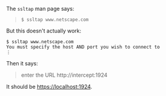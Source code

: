 The `ssltap` man page says:
> ```
> $ ssltap www.netscape.com
> ```

But this doesn't actually work:
```console
$ ssltap www.netscape.com
You must specify the host AND port you wish to connect to
⋮
```

Then it says:
> enter the URL http://intercept:1924

It should be <https://localhost:1924>.
